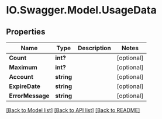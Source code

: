 # IO.Swagger.Model.UsageData
## Properties

Name | Type | Description | Notes
------------ | ------------- | ------------- | -------------
**Count** | **int?** |  | [optional] 
**Maximum** | **int?** |  | [optional] 
**Account** | **string** |  | [optional] 
**ExpireDate** | **string** |  | [optional] 
**ErrorMessage** | **string** |  | [optional] 

[[Back to Model list]](../README.md#documentation-for-models) [[Back to API list]](../README.md#documentation-for-api-endpoints) [[Back to README]](../README.md)

